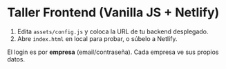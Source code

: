 # Taller Frontend (Vanilla JS + Netlify)

1) Edita `assets/config.js` y coloca la URL de tu backend desplegado.
2) Abre `index.html` en local para probar, o súbelo a Netlify.

El login es por **empresa** (email/contraseña). Cada empresa ve sus propios datos.
